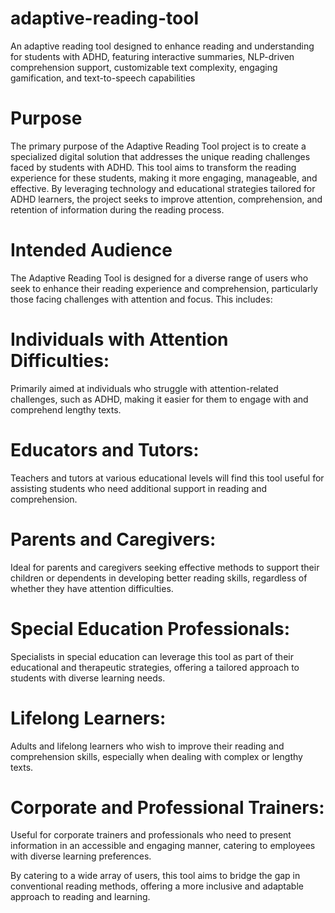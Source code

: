 # adaptive-reading-tool
An adaptive reading tool designed to enhance reading and understanding for students with ADHD, featuring interactive summaries, NLP-driven comprehension support, customizable text complexity, engaging gamification, and text-to-speech capabilities 


# Purpose
The primary purpose of the Adaptive Reading Tool project is to create a specialized digital solution that addresses the unique reading challenges faced by students with ADHD. This tool aims to transform the reading experience for these students, making it more engaging, manageable, and effective. By leveraging technology and educational strategies tailored for ADHD learners, the project seeks to improve attention, comprehension, and retention of information during the reading process.


# Intended Audience
The Adaptive Reading Tool is designed for a diverse range of users who seek to enhance their reading experience and comprehension, particularly those facing challenges with attention and focus. This includes:

# Individuals with Attention Difficulties:
Primarily aimed at individuals who struggle with attention-related challenges, such as ADHD, making it easier for them to engage with and comprehend lengthy texts.

# Educators and Tutors: 
Teachers and tutors at various educational levels will find this tool useful for assisting students who need additional support in reading and comprehension.

# Parents and Caregivers: 
Ideal for parents and caregivers seeking effective methods to support their children or dependents in developing better reading skills, regardless of whether they have attention difficulties.

# Special Education Professionals: 
Specialists in special education can leverage this tool as part of their educational and therapeutic strategies, offering a tailored approach to students with diverse learning needs.

# Lifelong Learners: 
Adults and lifelong learners who wish to improve their reading and comprehension skills, especially when dealing with complex or lengthy texts.

# Corporate and Professional Trainers: 
Useful for corporate trainers and professionals who need to present information in an accessible and engaging manner, catering to employees with diverse learning preferences.

By catering to a wide array of users, this tool aims to bridge the gap in conventional reading methods, offering a more inclusive and adaptable approach to reading and learning.
